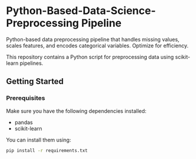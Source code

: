 # Python-Based-Data-Science-Preprocessing Pipeline
Python-based data preprocessing pipeline that handles missing values, scales features, and encodes categorical variables. Optimize for efficiency.

This repository contains a Python script for preprocessing data using scikit-learn pipelines.

## Getting Started

### Prerequisites

Make sure you have the following dependencies installed:

- pandas
- scikit-learn

You can install them using:

```bash
pip install -r requirements.txt


